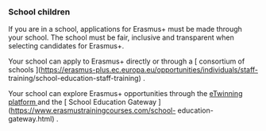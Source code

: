 ###  School children

If you are in a school, applications for Erasmus+ must be made through your
school. The school must be fair, inclusive and transparent when selecting
candidates for Erasmus+.

Your school can apply to Erasmus+ directly or through a [ consortium of
schools ](https://erasmus-plus.ec.europa.eu/opportunities/individuals/staff-
training/school-education-staff-training) .

Your school can explore Erasmus+ opportunities through the [ eTwinning
platform ](https://school-education.ec.europa.eu/en/etwinning) and the [
School Education Gateway ](https://www.erasmustrainingcourses.com/school-
education-gateway.html) .
